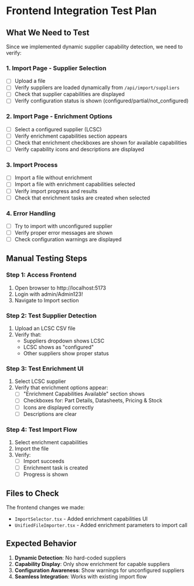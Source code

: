 # Frontend Integration Test Plan

## What We Need to Test

Since we implemented dynamic supplier capability detection, we need to verify:

### 1. **Import Page - Supplier Selection**
- [ ] Upload a file
- [ ] Verify suppliers are loaded dynamically from `/api/import/suppliers`
- [ ] Check that supplier capabilities are displayed
- [ ] Verify configuration status is shown (configured/partial/not_configured)

### 2. **Import Page - Enrichment Options**
- [ ] Select a configured supplier (LCSC)
- [ ] Verify enrichment capabilities section appears
- [ ] Check that enrichment checkboxes are shown for available capabilities
- [ ] Verify capability icons and descriptions are displayed

### 3. **Import Process**
- [ ] Import a file without enrichment
- [ ] Import a file with enrichment capabilities selected
- [ ] Verify import progress and results
- [ ] Check that enrichment tasks are created when selected

### 4. **Error Handling**
- [ ] Try to import with unconfigured supplier
- [ ] Verify proper error messages are shown
- [ ] Check configuration warnings are displayed

## Manual Testing Steps

### Step 1: Access Frontend
1. Open browser to http://localhost:5173
2. Login with admin/Admin123!
3. Navigate to Import section

### Step 2: Test Supplier Detection
1. Upload an LCSC CSV file
2. Verify that:
   - Suppliers dropdown shows LCSC
   - LCSC shows as "configured" 
   - Other suppliers show proper status

### Step 3: Test Enrichment UI
1. Select LCSC supplier
2. Verify that enrichment options appear:
   - [ ] "Enrichment Capabilities Available" section shows
   - [ ] Checkboxes for: Part Details, Datasheets, Pricing & Stock
   - [ ] Icons are displayed correctly
   - [ ] Descriptions are clear

### Step 4: Test Import Flow
1. Select enrichment capabilities
2. Import the file
3. Verify:
   - [ ] Import succeeds
   - [ ] Enrichment task is created
   - [ ] Progress is shown

## Files to Check

The frontend changes we made:
- `ImportSelector.tsx` - Added enrichment capabilities UI
- `UnifiedFileImporter.tsx` - Added enrichment parameters to import call

## Expected Behavior

1. **Dynamic Detection**: No hard-coded suppliers
2. **Capability Display**: Only show enrichment for capable suppliers
3. **Configuration Awareness**: Show warnings for unconfigured suppliers  
4. **Seamless Integration**: Works with existing import flow